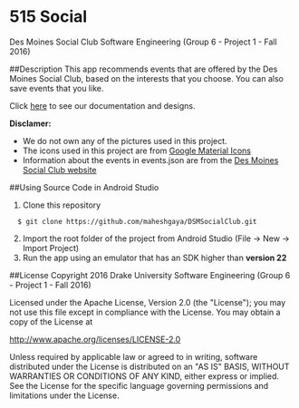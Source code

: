 # 515 Social
Des Moines Social Club Software Engineering (Group 6 - Project 1 - Fall 2016)

##Description
This app recommends events that are offered by the Des Moines Social Club, based on the interests that you choose. You can also save events that you like.

Click [here](https://drive.google.com/open?id=0B6-f8wELjdllZ2E5Ums1b0NkSUE) to see our documentation and designs.

**Disclamer:** 
* We do not own any of the pictures used in this project.
* The icons used in this project are from [Google Material Icons](https://design.google.com/icons/)
* Information about the events in events.json are from the [Des Moines Social Club website](http://desmoinessocialclub.org/events/)

##Using Source Code in Android Studio
1. Clone this repository

  ```
    $ git clone https://github.com/maheshgaya/DSMSocialClub.git
  ```
2. Import the root folder of the project from Android Studio (File -> New -> Import Project)
3. Run the app using an emulator that has an SDK higher than **version 22**


##License
Copyright 2016 Drake University Software Engineering (Group 6 - Project 1 - Fall 2016)

Licensed under the Apache License, Version 2.0 (the "License"); you may not use this file except in compliance with the License. You may obtain a copy of the License at

http://www.apache.org/licenses/LICENSE-2.0

Unless required by applicable law or agreed to in writing, software distributed under the License is distributed on an "AS IS" BASIS, WITHOUT WARRANTIES OR CONDITIONS OF ANY KIND, either express or implied. See the License for the specific language governing permissions and limitations under the License.
